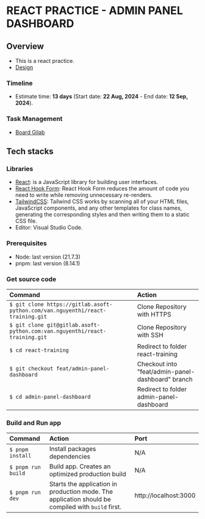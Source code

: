 # **REACT PRACTICE - ADMIN PANEL DASHBOARD**

## Overview

- This is a react practice.
- [Design](<https://www.figma.com/design/fOjW9syvEGGUOhu0hhQm97/Admin-Panel-Dashboard-(Community)?node-id=11-2&t=SMlx43xwpvb2iLma-0>)

### Timeline

- Estimate time: **13 days** (Start date: **22 Aug, 2024** - End date: **12 Sep, 2024**).

### Task Management

- [Board Gilab](https://gitlab.asoft-python.com/van.nguyenthi/react-training/-/boards)

## Tech stacks

### Libraries

- [React](https://react.dev/learn): is a JavaScript library for building user interfaces.
- [React Hook Form](https://react-hook-form.com/): React Hook Form reduces the amount of code you need to write while removing unnecessary re-renders.
- [TailwindCSS](https://tailwindcss.com/): Tailwind CSS works by scanning all of your HTML files, JavaScript components, and any other templates for class names, generating the corresponding styles and then writing them to a static CSS file.
- Editor: Visual Studio Code.

### Prerequisites

- Node: last version (21.7.3)
- pnpm: last version (8.14.1)

### Get source code

| Command                                                                        | Action                                            |
| :----------------------------------------------------------------------------- | :------------------------------------------------ |
| `$ git clone https://gitlab.asoft-python.com/van.nguyenthi/react-training.git` | Clone Repository with HTTPS                       |
| `$ git clone git@gitlab.asoft-python.com:van.nguyenthi/react-training.git`     | Clone Repository with SSH                         |
| `$ cd react-training`                                                          | Redirect to folder react-training                 |
| `$ git checkout feat/admin-panel-dashboard`                                    | Checkout into "feat/admin-panel-dashboard" branch | 
| `$ cd admin-panel-dashboard`                                                   | Redirect to folder admin-panel-dashboard          |

### Build and Run app

| Command            | Action                                                                                            | Port                  |
| :----------------- | :------------------------------------------------------------------------------------------------ | :-------------------- |
| `$ pnpm install`   | Install packages dependencies                                                                     | N/A                   |
| `$ pnpm run build` | Build app. Creates an optimized production build                                                  | N/A                   |
| `$ pnpm run dev` | Starts the application in production mode. The application should be compiled with `build` first. | http://localhost:3000 |
